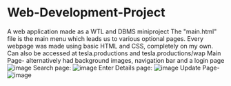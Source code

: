 # Web-Development-Project
A web application made as a WTL and DBMS miniproject
The "main.html" file is the main menu which leads us to various optional pages.
Every webpage was made using basic HTML and CSS, completely on my own.
Can also be accessed at tesla.productions and tesla.productions/wap
Main Page- alternatively had background images, navigation bar and a login page
![image](https://user-images.githubusercontent.com/61795414/120082706-0b520a80-c0e2-11eb-9b06-4536322306a4.png)
Search page:
![image](https://user-images.githubusercontent.com/61795414/120082720-23c22500-c0e2-11eb-9a93-c6e825ad719f.png)
Enter Details page:
![image](https://user-images.githubusercontent.com/61795414/120082747-43594d80-c0e2-11eb-91df-fe46829f5cce.png)
Update Page-
![image](https://user-images.githubusercontent.com/61795414/120082766-5ff58580-c0e2-11eb-9bfc-5d25faeb2c03.png)

